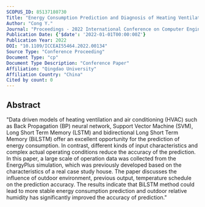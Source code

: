 ```yaml
---
SCOPUS_ID: 85137180730
Title: "Energy Consumption Prediction and Diagnosis of Heating Ventilation and Air Conditioning System Based on Bidirectional LSTM Method"
Author: "Cong Y."
Journal: "Proceedings - 2022 International Conference on Computer Engineering and Artificial Intelligence, ICCEAI 2022"
Publication Date: {'$date': '2022-01-01T00:00:00Z'}
Publication Year: 2022
DOI: "10.1109/ICCEAI55464.2022.00134"
Source Type: "Conference Proceeding"
Document Type: "cp"
Document Type Description: "Conference Paper"
Affiliation: "Qingdao University"
Affiliation Country: "China"
Cited by count: 0
---
```


## Abstract
"Data driven models of heating ventilation and air conditioning (HVAC) such as Back Propagation (BP) neural network, Support Vector Machine (SVM), Long Short Term Memory (LSTM) and bidirectional Long Short Term Memory (BiLSTM) offer an excellent opportunity for the prediction of energy consumption. In contrast, different kinds of input characteristics and complex actual operating conditions reduce the accuracy of the prediction. In this paper, a large scale of operation data was collected from the EnergyPlus simulation, which was previously developed based on the characteristics of a real case study house. The paper discusses the influence of outdoor environment, previous output, temperature schedule on the prediction accuracy. The results indicate that BiLSTM method could lead to more stable energy consumption prediction and outdoor relative humidity has significantly improved the accuracy of prediction."
